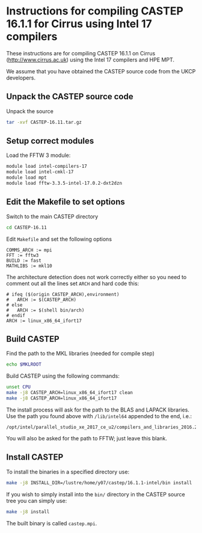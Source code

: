 Instructions for compiling CASTEP 16.1.1 for Cirrus using Intel 17 compilers
============================================================================

These instructions are for compiling CASTEP 16.1.1 on Cirrus (http://www.cirrus.ac.uk) using the Intel 17 compilers
and HPE MPT.

We assume that you have obtained the CASTEP source code from the UKCP developers.

Unpack the CASTEP source code
-----------------------------

Unpack the source

```bash
tar -xvf CASTEP-16.11.tar.gz 
```

Setup correct modules
---------------------

Load the FFTW 3 module:

```bash
module load intel-compilers-17
module load intel-cmkl-17 
module load mpt
module load fftw-3.3.5-intel-17.0.2-dxt2dzn
```

Edit the Makefile to set options
--------------------------------

Switch to the main CASTEP directory

```bash
cd CASTEP-16.11
```

Edit `Makefile` and set the following options

```
COMMS_ARCH := mpi
FFT := fftw3
BUILD := fast
MATHLIBS := mkl10
```

The architecture detection does not work correctly either so you need to comment out all the
lines set `ARCH` and hard code this:

```
# ifeq ($(origin CASTEP_ARCH),environment)
#   ARCH := $(CASTEP_ARCH)
# else
#   ARCH := $(shell bin/arch)
# endif
ARCH := linux_x86_64_ifort17
```

Build CASTEP
------------

Find the path to the MKL libraries (needed for compile step)

```bash
echo $MKLROOT
```

Build CASTEP using the following commands:

```bash
unset CPU
make -j8 CASTEP_ARCH=linux_x86_64_ifort17 clean
make -j8 CASTEP_ARCH=linux_x86_64_ifort17
```

The install process will ask for the path to the BLAS and LAPACK libraries. Use the path
you found above with `/lib/intel64` appended to the end, i.e.:

```
/opt/intel/parallel_studio_xe_2017_ce_u2/compilers_and_libraries_2016.2.181/linux/mkl/lib/intel64
```

You will also be asked for the path to FFTW; just leave this blank.

Install CASTEP
--------------

To install the binaries in a specified directory use:

```bash
make -j8 INSTALL_DIR=/lustre/home/y07/castep/16.1.1-intel/bin install
```

If you wish to simply install into the `bin/` directory in the CASTEP source
tree you can simply use:

```bash
make -j8 install
```

The built binary is called `castep.mpi`.
